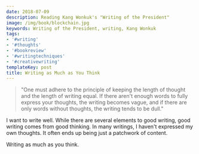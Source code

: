 ```yaml
---
date: 2018-07-09
description: Reading Kang Wonkuk's "Writing of the President"
image: /img/book/blockchain.jpg
keywords: Writing of the President, writing, Kang Wonkuk
tags:
- '#writing'
- '#thoughts'
- '#bookreview'
- '#writingtechniques'
- '#creativewriting'
templateKey: post
title: Writing as Much as You Think
---
```


> "One must adhere to the principle of keeping the length of thought and the length of writing equal. If there aren't enough words to fully express your thoughts, the writing becomes vague, and if there are only words without thoughts, the writing tends to be dull."

I want to write well. While there are several elements to good writing, good writing comes from good thinking. In many writings, I haven't expressed my own thoughts. It often ends up being just a patchwork of content.

Writing as much as you think.